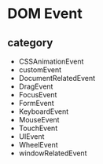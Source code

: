 # DOM Event


## category
- CSSAnimationEvent
- customEvent
- DocumentRelatedEvent
- DragEvent
- FocusEvent
- FormEvent
- KeyboardEvent
- MouseEvent
- TouchEvent
- UIEvent
- WheelEvent
- windowRelatedEvent


